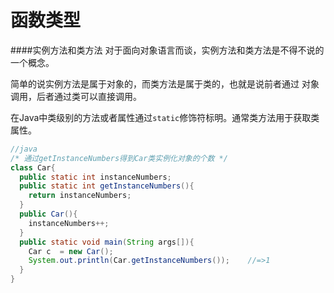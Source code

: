 # 函数类型

####实例方法和类方法
对于面向对象语言而谈，实例方法和类方法是不得不说的一个概念。

简单的说实例方法是属于对象的，而类方法是属于类的，也就是说前者通过
对象调用，后者通过类可以直接调用。

在Java中类级别的方法或者属性通过`static`修饰符标明。通常类方法用于获取类属性。

```java
//java
/* 通过getInstanceNumbers得到Car类实例化对象的个数 */
class Car{ 
  public static int instanceNumbers;
  public static int getInstanceNumbers(){
    return instanceNumbers;
  }
  public Car(){
    instanceNumbers++;
  }
  public static void main(String args[]){
    Car c  = new Car();
    System.out.println(Car.getInstanceNumbers());    //=>1
  }
}
```

